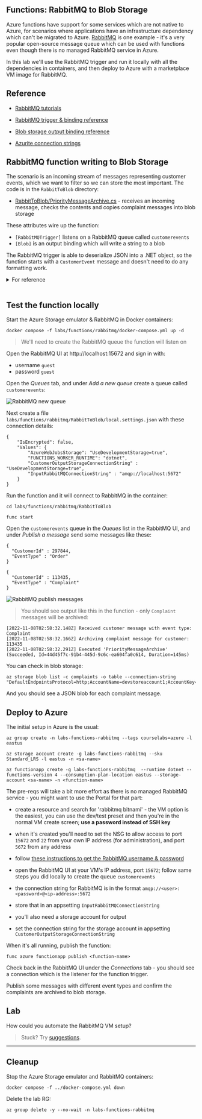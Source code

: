 ## Functions: RabbitMQ to Blob Storage

Azure functions have support for some services which are not native to Azure, for scenarios where applications have an infrastructure dependency which can't be migrated to Azure. [RabbitMQ](https://www.rabbitmq.com) is one example - it's a very popular open-source message queue which can be used with functions even though there is no managed RabbitMQ service in Azure.

In this lab we'll use the RabbitMQ trigger and run it locally with all the dependencies in containers, and then deploy to Azure with a marketplace VM image for RabbitMQ.

## Reference

- [RabbitMQ tutorials](https://www.rabbitmq.com/getstarted.html)

- [RabbitMQ trigger & binding reference](https://learn.microsoft.com/en-us/azure/azure-functions/functions-bindings-rabbitmq?tabs=in-process&pivots=programming-language-csharp)

- [Blob storage output binding reference](hhttps://learn.microsoft.com/en-us/azure/azure-functions/functions-bindings-storage-blob-output?tabs=in-process%2Cextensionv5&pivots=programming-language-csharp)

- [Azurite connection strings](https://learn.microsoft.com/en-us/azure/storage/common/storage-use-azurite?toc=%2Fazure%2Fstorage%2Fblobs%2Ftoc.json&tabs=visual-studio#http-connection-strings)

## RabbitMQ function writing to Blob Storage

The scenario is an incoming stream of messages representing customer events, which we want to filter so we can store the most important. The code is in the `RabbitToBlob` directory:

- [RabbitToBlob/PriorityMessageArchive.cs](/labs/functions/rabbitmq/RabbitToBlob/PriorityMessageArchive.cs) - receives an incoming message, checks the contents and copies complaint messages into blob storage

These attributes wire up the function:

- `[RabbitMQTrigger]` listens on a RabbitMQ queue called `customerevents`
- `[Blob]` is an output binding which will write a string to a blob

The RabbitMQ trigger is able to deserialize JSON into a .NET object, so the function starts with a `CustomerEvent` message and doesn't need to do any formatting work. 

<details>
  <summary>For reference</summary>

Here's how the function was created:

```
func init RabbitToBlob --dotnet 

cd RabbitToBlob

dotnet add package Microsoft.Azure.WebJobs.Extensions.RabbitMQ --version 2.0.3

dotnet add package Microsoft.Azure.WebJobs.Extensions.Storage.Blobs --version 4.0.5

# there is no RabbitMQ template
```

</details><br/>

## Test the function locally
 
Start the Azure Storage emulator & RabbitMQ in Docker containers:

```
docker compose -f labs/functions/rabbitmq/docker-compose.yml up -d
```

> We'll need to create the RabbitMQ queue the function will listen on

Open the RabbitMQ UI at http://localhost:15672 and sign in with:

- username `guest`
- password `guest`

Open the _Queues_ tab, and under _Add a new queue_ create a queue called `customerevents`:

![RabbitMQ new queue](/img/rabbitmq-create-queue.png)

Next create a file `labs/functions/rabbitmq/RabbitToBlob/local.settings.json` with these connection details:

```
{
    "IsEncrypted": false,
    "Values": {
        "AzureWebJobsStorage": "UseDevelopmentStorage=true",
        "FUNCTIONS_WORKER_RUNTIME": "dotnet",
        "CustomerOutputStorageConnectionString" : "UseDevelopmentStorage=true",
        "InputRabbitMQConnectionString" : "amqp://localhost:5672"
    }
}
```

Run the function and it will connect to RabbitMQ in the container:

```
cd labs/functions/rabbitmq/RabbitToBlob

func start
```

Open the `customerevents` queue in the _Queues_ list in the RabbitMQ UI, and under _Publish a message_ send some messages like these:

```
{
  "CustomerId" : 297844,
  "EventType" : "Order"
}
```

```
{
  "CustomerId" : 113435,
  "EventType" : "Complaint"
}
```

![RabbitMQ publish messages](/img/rabbitmq-publish-message.png)

> You should see output like this in the function - only `Complaint` messages will be archived:

```
[2022-11-08T02:58:32.148Z] Received customer message with event type: Complaint
[2022-11-08T02:58:32.166Z] Archiving complaint message for customer: 113435
[2022-11-08T02:58:32.291Z] Executed 'PriorityMessageArchive' (Succeeded, Id=44d45f7c-91b4-445d-9c6c-ea604fa0c614, Duration=145ms)
```

You can check in blob storage:

```
az storage blob list -c complaints -o table --connection-string "DefaultEndpointsProtocol=http;AccountName=devstoreaccount1;AccountKey=Eby8vdM02xNOcqFlqUwJPLlmEtlCDXJ1OUzFT50uSRZ6IFsuFq2UVErCz4I6tq/K1SZFPTOtr/KBHBeksoGMGw==;BlobEndpoint=http://127.0.0.1:10000/devstoreaccount1;"
```

And you should see a JSON blob for each complaint message.

## Deploy to Azure

The initial setup in Azure is the usual:

```
az group create -n labs-functions-rabbitmq --tags courselabs=azure -l eastus

az storage account create -g labs-functions-rabbitmq --sku Standard_LRS -l eastus -n <sa-name>

az functionapp create -g labs-functions-rabbitmq  --runtime dotnet --functions-version 4 --consumption-plan-location eastus --storage-account <sa-name> -n <function-name> 
```

The pre-reqs will take a bit more effort as there is no managed RabbitMQ service - you might want to use the Portal for that part:

- create a resource and search for 'rabbitmq bitnami' - the VM option is the easiest, you can use the dev/test preset and then you're in the normal VM create screen; **use a password instead of SSH key**

- when it's created you'll need to set the NSG to allow access to port `15672` and `22` from your own IP address (for administration), and port `5672` from any address

- follow [these instructions to get the RabbitMQ username & password](https://docs.bitnami.com/azure/faq/get-started/find-credentials/#option-2-find-credentials-by-connecting-to-your-application-through-ssh)

- open the RabbitMQ UI at your VM's IP address, port `15672`; follow same steps you did locally to create the queue `customerevents`

- the connection string for RabbitMQ is in the format `amqp://<user>:<password>@<ip-address>:5672`
- store that in an appsetting `InputRabbitMQConnectionString`

- you'll also need a storage account for output
- set the connection string for the storage account in appsetting `CustomerOutputStorageConnectionString`

When it's all running, publish the function:

```
func azure functionapp publish <function-name>
```

Check back in the RabbitMQ UI under the _Connections_ tab - you should see a connection which is the listener for the function trigger.

Publish some messages with different event types and confirm the complaints are archived to blob storage.

## Lab

How could you automate the RabbitMQ VM setup?

> Stuck? Try [suggestions](suggestions.md).

___

## Cleanup

Stop the Azure Storage emulator and RabbitMQ containers:

```
docker compose -f ../docker-compose.yml down
```

Delete the lab RG:

```
az group delete -y --no-wait -n labs-functions-rabbitmq
```
